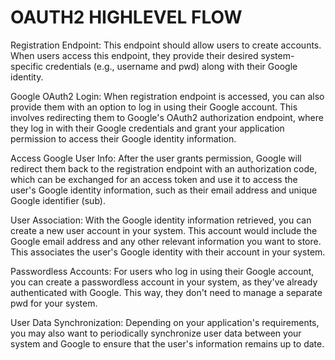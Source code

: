 # OAUTH2 HIGHLEVEL FLOW

Registration Endpoint: This endpoint should allow users to create accounts. When users access this endpoint, they provide their desired system-specific credentials (e.g., username and pwd) along with their Google identity.

Google OAuth2 Login: When registration endpoint is accessed, you can also provide them with an option to log in using their Google account. This involves redirecting them to Google's OAuth2 authorization endpoint, where they log in with their Google credentials and grant your application permission to access their Google identity information.

Access Google User Info: After the user grants permission, Google will redirect them back to the registration endpoint with an authorization code, which can be exchanged for an access token and use it to access the user's Google identity information, such as their email address and unique Google identifier (sub).

User Association: With the Google identity information retrieved, you can create a new user account in your system. This account would include the Google email address and any other relevant information you want to store. This associates the user's Google identity with their account in your system.

Passwordless Accounts: For users who log in using their Google account, you can create a passwordless account in your system, as they've already authenticated with Google. This way, they don't need to manage a separate pwd for your system.

User Data Synchronization: Depending on your application's requirements, you may also want to periodically synchronize user data between your system and Google to ensure that the user's information remains up to date.
